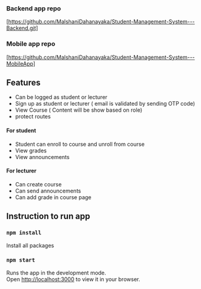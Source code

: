 ### Backend app repo
[https://github.com/MalshaniDahanayaka/Student-Management-System---Backend.git]

### Mobile app repo
[https://github.com/MalshaniDahanayaka/Student-Management-System---MobileApp]

## Features
 * Can be logged as student or lecturer
 * Sign up as student or lecturer ( email is validated by sending OTP code) 
 * View Course ( Content will be show based on role)
 * protect routes
  #### For student
 * Student can enroll to course and unroll from course
 * View grades
 * View announcements
  #### For lecturer
  * Can create course
  * Can send announcements
  * Can add grade in course page



## Instruction to run app
### `npm install`
Install all packages

### `npm start`

Runs the app in the development mode.\
Open [http://localhost:3000](http://localhost:3000) to view it in your browser.
